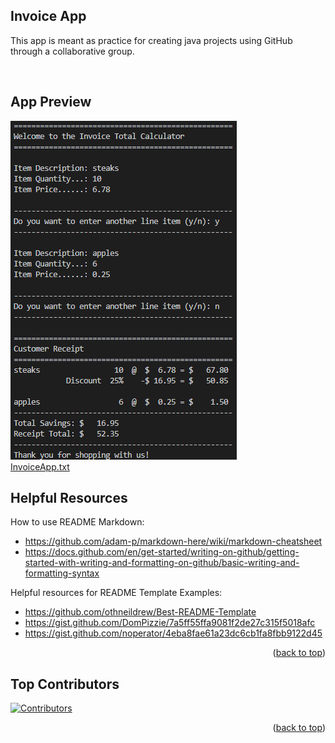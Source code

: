 ## Invoice App

This app is meant as practice for creating java projects using GitHub through a collaborative group.<br>

<br>

## App Preview

![Screenshot of the application's output](Other/Preview.png)<br>
[InvoiceApp.txt](Other/InvoiceApp.txt)<br>

## Helpful Resources

How to use README Markdown:<br>
- https://github.com/adam-p/markdown-here/wiki/markdown-cheatsheet<br>
- https://docs.github.com/en/get-started/writing-on-github/getting-started-with-writing-and-formatting-on-github/basic-writing-and-formatting-syntax<br>

Helpful resources for README Template Examples:
- https://github.com/othneildrew/Best-README-Template<br>
- https://gist.github.com/DomPizzie/7a5ff55ffa9081f2de27c315f5018afc<br>
- https://gist.github.com/noperator/4eba8fae61a23dc6cb1fa8fbb9122d45<br>

<p align="right">(<a href="#readme-top">back to top</a>)</p>

## Top Contributors

[![Contributors](https://github.com/jrberger123/invoice-app/graphs/contributors)](https://github.com/jrberger123/invoice-app/graphs/contributors)

<p align="right">(<a href="#readme-top">back to top</a>)</p>